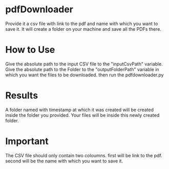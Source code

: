 # pdfDownloader
Provide it a csv file with link to the pdf and name with which you want to save it. It will create a folder on your machine and save all the PDFs there. 

# How to Use
Give the absolute path to the input CSV file to the "inputCsvPath" variable.
Give the absolute path to the Folder to the "outputFolderPath" variable in which you want the files to be downloaded. 
then run the pdfdownloader.py 

# Results
A folder named with timestamp at which it was created will be created inside the folder you provided. Your files will be inside this newly created folder. 

# Important
The CSV file should only contain two coloumns. first will be link to the pdf. second will be the name with which you want to save it. 
